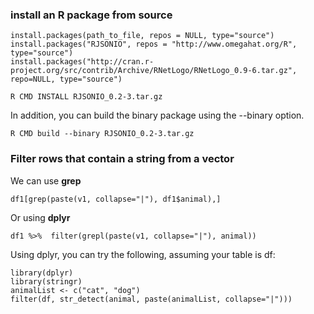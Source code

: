 ### install an R package from source

```
install.packages(path_to_file, repos = NULL, type="source")
install.packages("RJSONIO", repos = "http://www.omegahat.org/R", type="source")
install.packages("http://cran.r-project.org/src/contrib/Archive/RNetLogo/RNetLogo_0.9-6.tar.gz", repo=NULL, type="source")
```

```
R CMD INSTALL RJSONIO_0.2-3.tar.gz
```


In addition, you can build the binary package using the --binary option.
```
R CMD build --binary RJSONIO_0.2-3.tar.gz
```


### Filter rows that contain a string from a vector
We can use **grep**
```
df1[grep(paste(v1, collapse="|"), df1$animal),]
```

Or using **dplyr**
```
df1 %>%  filter(grepl(paste(v1, collapse="|"), animal))
```


Using dplyr, you can try the following, assuming your table is df:
```
library(dplyr)
library(stringr)
animalList <- c("cat", "dog")
filter(df, str_detect(animal, paste(animalList, collapse="|")))
```


